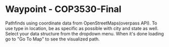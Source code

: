 # Waypoint - COP3530-Final

Pathfinds using coordinate data from OpenStreetMaps(overpass API). To use type in location, be as specific as possible with city and state as well. Select your data structure from the dropdown menu. When it's done loading go to "Go To Map" to see the visualized path.
